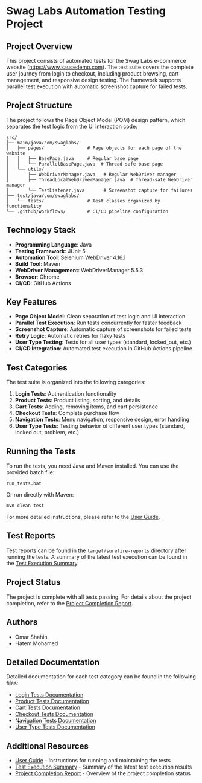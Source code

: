 # Swag Labs Automation Testing Project

## Project Overview
This project consists of automated tests for the Swag Labs e-commerce website (https://www.saucedemo.com). The test suite covers the complete user journey from login to checkout, including product browsing, cart management, and responsive design testing. The framework supports parallel test execution with automatic screenshot capture for failed tests.

## Project Structure
The project follows the Page Object Model (POM) design pattern, which separates the test logic from the UI interaction code:

```
src/
├── main/java/com/swaglabs/
│   ├── pages/                # Page objects for each page of the website
│   │   ├── BasePage.java     # Regular base page
│   │   └── ParallelBasePage.java  # Thread-safe base page
│   └── utils/
│       ├── WebDriverManager.java   # Regular WebDriver manager
│       ├── ThreadLocalWebDriverManager.java  # Thread-safe WebDriver manager
│       └── TestListener.java       # Screenshot capture for failures
├── test/java/com/swaglabs/
│   └── tests/                # Test classes organized by functionality
└── .github/workflows/        # CI/CD pipeline configuration
```

## Technology Stack
- **Programming Language**: Java
- **Testing Framework**: JUnit 5
- **Automation Tool**: Selenium WebDriver 4.16.1
- **Build Tool**: Maven
- **WebDriver Management**: WebDriverManager 5.5.3
- **Browser**: Chrome
- **CI/CD**: GitHub Actions

## Key Features
- **Page Object Model**: Clean separation of test logic and UI interaction
- **Parallel Test Execution**: Run tests concurrently for faster feedback
- **Screenshot Capture**: Automatic capture of screenshots for failed tests
- **Retry Logic**: Automatic retries for flaky tests
- **User Type Testing**: Tests for all user types (standard, locked_out, etc.)
- **CI/CD Integration**: Automated test execution in GitHub Actions pipeline

## Test Categories
The test suite is organized into the following categories:

1. **Login Tests**: Authentication functionality
2. **Product Tests**: Product listing, sorting, and details
3. **Cart Tests**: Adding, removing items, and cart persistence
4. **Checkout Tests**: Complete purchase flow
5. **Navigation Tests**: Menu navigation, responsive design, error handling
6. **User Type Tests**: Testing behavior of different user types (standard, locked out, problem, etc.)

## Running the Tests
To run the tests, you need Java and Maven installed. You can use the provided batch file:

```
run_tests.bat
```

Or run directly with Maven:

```
mvn clean test
```

For more detailed instructions, please refer to the [User Guide](./UserGuide.md).

## Test Reports
Test reports can be found in the `target/surefire-reports` directory after running the tests. A summary of the latest test execution can be found in the [Test Execution Summary](./TestExecutionSummary.md).

## Project Status
The project is complete with all tests passing. For details about the project completion, refer to the [Project Completion Report](./ProjectCompletionReport.md).

## Authors
- Omar Shahin
- Hatem Mohamed

## Detailed Documentation
Detailed documentation for each test category can be found in the following files:

- [Login Tests Documentation](./LoginTests.md)
- [Product Tests Documentation](./ProductTests.md)
- [Cart Tests Documentation](./CartTests.md)
- [Checkout Tests Documentation](./CheckoutTests.md)
- [Navigation Tests Documentation](./NavigationTests.md)
- [User Type Tests Documentation](./UserTypeTests.md)

## Additional Resources
- [User Guide](./UserGuide.md) - Instructions for running and maintaining the tests
- [Test Execution Summary](./TestExecutionSummary.md) - Summary of the latest test execution results
- [Project Completion Report](./ProjectCompletionReport.md) - Overview of the project completion status

